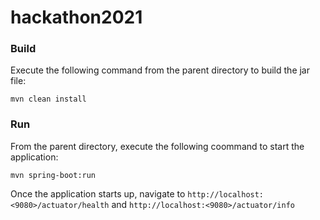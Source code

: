 # hackathon2021

### Build
Execute the following command from the parent directory to build the jar file:</br>
```
mvn clean install
```

### Run
From the parent directory, execute the following coommand to start the application:</br>
```
mvn spring-boot:run
```

Once the application starts up, navigate to ```http://localhost:<9080>/actuator/health``` 
and ```http://localhost:<9080>/actuator/info```</br>
